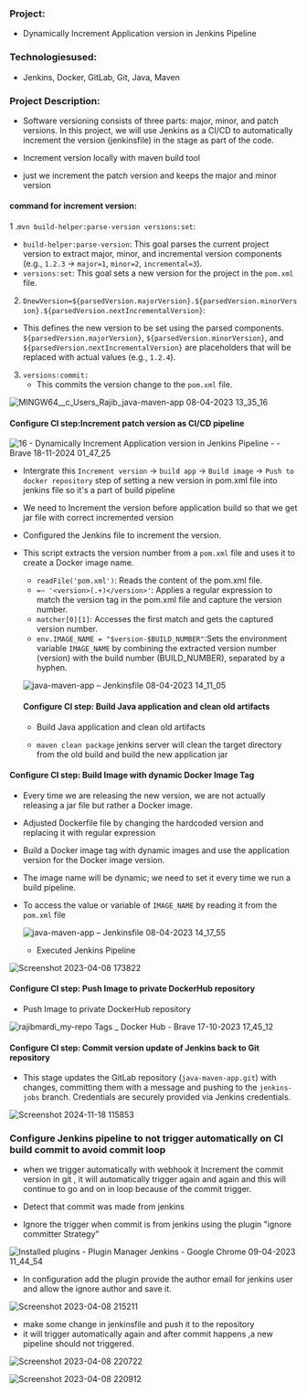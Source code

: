 ### Project: 
* Dynamically Increment Application version in Jenkins Pipeline

### Technologiesused: 
* Jenkins, Docker, GitLab, Git, Java, Maven 


### Project Description:
 * Software versioning consists of three parts: major, minor, and patch versions. In this project, we will use Jenkins as a CI/CD to automatically increment the version (jenkinsfile) in the stage as part of the code.



 * Increment version locally with maven build tool
  *  just we increment the patch version and keeps the major and minor version

#### command for increment version: 
  1 .```mvn build-helper:parse-version versions:set```:
   * ```build-helper:parse-version```: This goal parses the current project version to extract major, minor, and incremental version components (e.g., ```1.2.3``` → ```major=1```, ```minor=2```, ```incremental=3```).  
   * ```versions:set```: This goal sets a new version for the project in the ```pom.xml``` file.
   
 2. ```DnewVersion=${parsedVersion.majorVersion}.${parsedVersion.minorVersion}.${parsedVersion.nextIncrementalVersion}```:
   * This defines the new version to be set using the parsed components. ```${parsedVersion.majorVersion}```, ```${parsedVersion.minorVersion}```, and ```${parsedVersion.nextIncrementalVersion}``` are placeholders that will be replaced with actual values (e.g., ```1.2.4```).
    
3. ```versions:commit:```
   * This commits the version change to the ```pom.xml``` file.
   

  
  ![MINGW64__c_Users_Rajib_java-maven-app 08-04-2023 13_35_16](https://user-images.githubusercontent.com/96679708/230752916-c63e6e37-013a-4ba2-b1d3-79b7b21f7591.png)


#### Configure CI step:Increment patch version as CI/CD pipeline 

![16 - Dynamically Increment Application version in Jenkins Pipeline - - Brave 18-11-2024 01_47_25](https://github.com/user-attachments/assets/82e91a73-38ae-4ff6-b364-1d23b24f7ea8)


* Intergrate this ```Increment version``` → ```build app``` → ```Build image``` →  ```Push to  docker repository``` step of setting a new version  in pom.xml file into jenkins file so it's a part of build  pipeline 

* We need to Increment the version before application build so that we get jar file with correct incremented version
  
* Configured the Jenkins file to increment the version. 

* This script extracts the version number from a ```pom.xml``` file and uses it to create a Docker image name.
   *   ```readFile('pom.xml')```: Reads the content of the pom.xml file.
   * ```=~ '<version>(.+)</version>'```: Applies a regular expression to match the version tag in the pom.xml file and capture the version number.
   * ```matcher[0][1]```: Accesses the first match and gets the captured version number.
   * ```env.IMAGE_NAME = "$version-$BUILD_NUMBER"```:Sets the environment variable ```IMAGE_NAME``` by combining the extracted version number (version) with the build number (BUILD_NUMBER), separated by a hyphen.


   
    ![java-maven-app – Jenkinsfile 08-04-2023 14_11_05](https://user-images.githubusercontent.com/96679708/230752979-8bfa6e02-a45c-429a-9e2f-7312550d42bf.png)

    
    

  ####   Configure CI step: Build Java application and clean old artifacts

   * Build Java application and clean old artifacts

   * ```maven clean package``` jenkins server will clean the target directory from the old build   and build the new application jar 


#### Configure CI step: Build Image with dynamic Docker Image Tag
* Every time we are releasing the new version, we are not actually releasing a jar file but rather a Docker image.

* Adjusted Dockerfile file by changing the hardcoded version and replacing it with regular expression

* Build a Docker image tag with dynamic images and use the application version for the Docker image version.

* The image name will be dynamic; we need to set it every time we run a build pipeline. 

* To access the value or variable of ```IMAGE_NAME```  by reading it from the ```pom.xml``` file
        
     ![java-maven-app – Jenkinsfile 08-04-2023 14_17_55](https://user-images.githubusercontent.com/96679708/230753093-7d991eb3-8a05-4d7b-8adb-60964263ad6d.png)




  *  Executed Jenkins Pipeline

 
 ![Screenshot 2023-04-08 173822](https://user-images.githubusercontent.com/96679708/230753069-b0fd735a-3ed7-45f2-80e0-00f9fe3410f5.png)
   
#### Configure CI step: Push Image to private DockerHub repository 

  * Push Image to private DockerHub repository  

   ![rajibmardi_my-repo Tags _ Docker Hub - Brave 17-10-2023 17_45_12](https://github.com/Rajib-Mardi/Dynamically-Increment-Application-version-in-Jenkins-Pipeline/assets/96679708/0a751a37-4c37-4902-8205-12c3de71af08)



####  Configure CI step: Commit version update of Jenkins back to Git repository

  * This  stage updates the GitLab repository (```java-maven-app.git```) with changes, committing them with a message and pushing to the ```jenkins-jobs``` branch. Credentials are securely provided via Jenkins credentials.

  
![Screenshot 2024-11-18 115853](https://github.com/user-attachments/assets/78d96df6-ef36-4f89-ad01-79ef166c32d3)

 ### Configure Jenkins pipeline to not trigger automatically on CI build commit to avoid commit loop



 * when we trigger automatically with webhook it Increment the commit version in git , it will automatically trigger again and again and this will continue to go and on in loop because of the commit trigger.


 * Detect that commit was made from jenkins 
 * Ignore the trigger when commit is from jenkins using the plugin "ignore committer  Strategy"


 
 
 ![Installed plugins - Plugin Manager  Jenkins  - Google Chrome 09-04-2023 11_44_54](https://user-images.githubusercontent.com/96679708/230757766-b2e9316b-e9a6-4ce1-9fc0-63851358d259.png)

 

 * In configuration add the plugin provide the author email for jenkins user and allow the ignore author and save it.

![Screenshot 2023-04-08 215211](https://user-images.githubusercontent.com/96679708/230757827-4fc6e009-391b-4b2f-a383-a754d8fbf6ed.png)



 * make some change in jenkinsfile and push it to the repository 
 * it will trigger automatically again and after commit happens ,a new pipeline should not triggered.



 
 ![Screenshot 2023-04-08 220722](https://user-images.githubusercontent.com/96679708/230757879-09ae27ce-88d2-48d1-a0fa-6c6fc2a4e36c.png)


 
 ![Screenshot 2023-04-08 220912](https://user-images.githubusercontent.com/96679708/230757889-b9da0132-6076-4289-8359-5706332d4b30.png)

 
 

